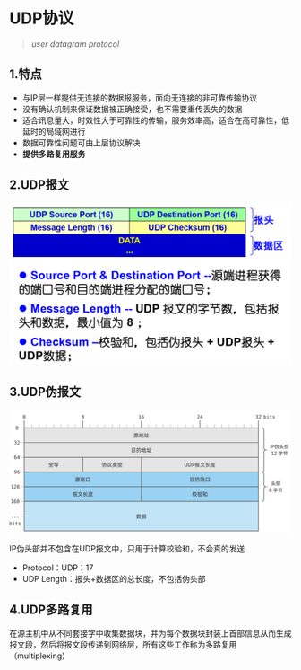 # UDP协议

> *user datagram protocol* 



## 1.特点

* 与IP层一样提供无连接的数据报服务，面向无连接的非可靠传输协议
* 没有确认机制来保证数据被正确接受，也不需要重传丢失的数据
* 适合讯息量大，时效性大于可靠性的传输，服务效率高，适合在高可靠性，低延时的局域网进行
* 数据可靠性问题可由上层协议解决
* **提供多路复用服务**



## 2.UDP报文

![image-20240413231008786](./assets/2.UDP协议/image-20240413231008786.png)



## 3.UDP伪报文

![image-20240413231105177](./assets/2.UDP协议/image-20240413231105177.png)

IP伪头部并不包含在UDP报文中，只用于计算校验和，不会真的发送

* Protocol：UDP：17
* UDP Length：报头+数据区的总长度，不包括伪头部



## 4.UDP多路复用

在源主机中从不同套接字中收集数据块，并为每个数据块封装上首部信息从而生成报文段，然后将报文段传递到网络层，所有这些工作称为多路复用（multiplexing）